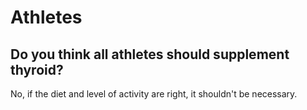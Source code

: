 # Athletes

## Do you think all athletes should supplement thyroid?
No, if the diet and level of activity are right, it shouldn't be necessary.
